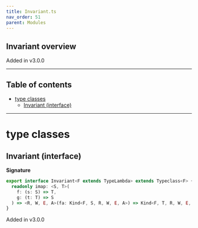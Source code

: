 ```yaml
---
title: Invariant.ts
nav_order: 51
parent: Modules
---
```


## Invariant overview

Added in v3.0.0

---

<h2 class="text-delta">Table of contents</h2>

- [type classes](#type-classes)
  - [Invariant (interface)](#invariant-interface)

---

# type classes

## Invariant (interface)

**Signature**

```ts
export interface Invariant<F extends TypeLambda> extends Typeclass<F> {
  readonly imap: <S, T>(
    f: (s: S) => T,
    g: (t: T) => S
  ) => <R, W, E, A>(fa: Kind<F, S, R, W, E, A>) => Kind<F, T, R, W, E, A>
}
```

Added in v3.0.0

